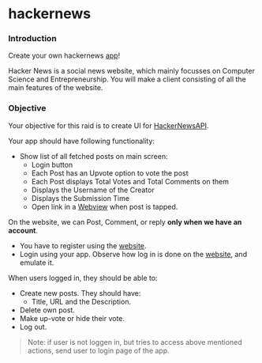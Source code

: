 # hackernews

### Introduction

Create your own hackernews [app](https://news.ycombinator.com/)!

Hacker News is a social news website, which mainly focusses on Computer Science and Entrepreneurship. You will make a client consisting of all the main features of the website.

### Objective

Your objective for this raid is to create UI for [HackerNewsAPI](https://github.com/HackerNews/API).

Your app should have following functionality:

- Show list of all fetched posts on main screen:
  - Login button
  - Each Post has an Upvote option to vote the post
  - Each Post displays Total Votes and Total Comments on them
  - Displays the Username of the Creator
  - Displays the Submission Time
  - Open link in a [Webview](https://codelabs.developers.google.com/codelabs/flutter-webview#0) when post is tapped.

On the website, we can Post, Comment, or reply **only when we have an account**.

- You have to register using the [website](https://news.ycombinator.com/).
- Login using your app. Observe how log in is done on the [website](https://news.ycombinator.com/), and emulate it.

When users logged in, they should be able to:

- Create new posts. They should have:
  - Title, URL and the Description.
- Delete own post.
- Make up-vote or hide their vote.
- Log out.

> Note: if user is not loggen in, but tries to access above mentioned actions, send user to login page of the app. 

